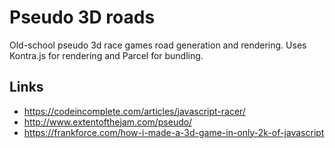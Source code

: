 # Pseudo 3D roads

Old-school pseudo 3d race games road generation and rendering.
Uses Kontra.js for rendering and Parcel for bundling.

## Links

- <https://codeincomplete.com/articles/javascript-racer/>
- <http://www.extentofthejam.com/pseudo/>
- <https://frankforce.com/how-i-made-a-3d-game-in-only-2k-of-javascript>
